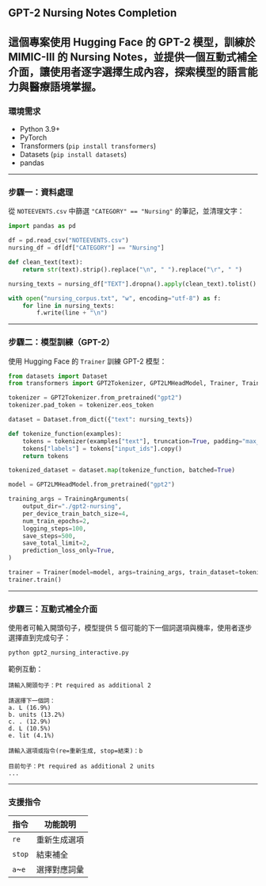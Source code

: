 ## GPT-2 Nursing Notes Completion

這個專案使用 Hugging Face 的 GPT-2 模型，訓練於 MIMIC-III 的 Nursing Notes，並提供一個互動式補全介面，讓使用者逐字選擇生成內容，探索模型的語言能力與醫療語境掌握。
---
### 環境需求

- Python 3.9+
- PyTorch
- Transformers (`pip install transformers`)
- Datasets (`pip install datasets`)
- pandas

---

### 步驟一：資料處理

從 `NOTEEVENTS.csv` 中篩選 `"CATEGORY" == "Nursing"` 的筆記，並清理文字：

```python
import pandas as pd

df = pd.read_csv("NOTEEVENTS.csv")
nursing_df = df[df["CATEGORY"] == "Nursing"]

def clean_text(text):
    return str(text).strip().replace("\n", " ").replace("\r", " ")

nursing_texts = nursing_df["TEXT"].dropna().apply(clean_text).tolist()

with open("nursing_corpus.txt", "w", encoding="utf-8") as f:
    for line in nursing_texts:
        f.write(line + "\n")
```

---

### 步驟二：模型訓練（GPT-2）

使用 Hugging Face 的 `Trainer` 訓練 GPT-2 模型：

```python
from datasets import Dataset
from transformers import GPT2Tokenizer, GPT2LMHeadModel, Trainer, TrainingArguments

tokenizer = GPT2Tokenizer.from_pretrained("gpt2")
tokenizer.pad_token = tokenizer.eos_token

dataset = Dataset.from_dict({"text": nursing_texts})

def tokenize_function(examples):
    tokens = tokenizer(examples["text"], truncation=True, padding="max_length", max_length=512)
    tokens["labels"] = tokens["input_ids"].copy()
    return tokens

tokenized_dataset = dataset.map(tokenize_function, batched=True)

model = GPT2LMHeadModel.from_pretrained("gpt2")

training_args = TrainingArguments(
    output_dir="./gpt2-nursing",
    per_device_train_batch_size=4,
    num_train_epochs=2,
    logging_steps=100,
    save_steps=500,
    save_total_limit=2,
    prediction_loss_only=True,
)

trainer = Trainer(model=model, args=training_args, train_dataset=tokenized_dataset)
trainer.train()
```

---

### 步驟三：互動式補全介面

使用者可輸入開頭句子，模型提供 5 個可能的下一個詞選項與機率，使用者逐步選擇直到完成句子：

```bash
python gpt2_nursing_interactive.py
```

範例互動：

```text
請輸入開頭句子：Pt required as additional 2 

請選擇下一個詞：
a. L (16.9%)
b. units (13.2%)
c. . (12.9%)
d. L (10.5%)
e. lit (4.1%)

請輸入選項或指令(re=重新生成, stop=結束)：b

目前句子：Pt required as additional 2 units
...
```

---

### 支援指令

| 指令 | 功能說明 |
|------|----------|
| `re` | 重新生成選項 |
| `stop` | 結束補全 |
| `a`~`e` | 選擇對應詞彙 |
